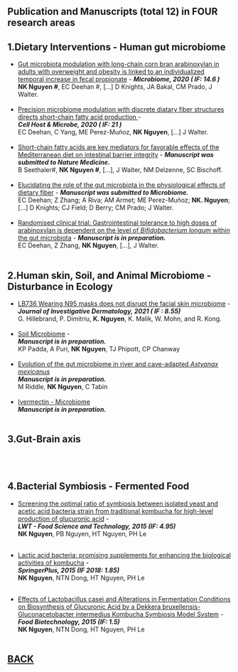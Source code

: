 ## Publication and Manuscripts (total 12) in FOUR research areas 

## 1.Dietary Interventions - Human gut microbiome

-    [Gut microbiota modulation with long-chain corn bran arabinoxylan in adults with overweight and obesity is linked to an individualized temporal increase in fecal propionate](https://microbiomejournal.biomedcentral.com/articles/10.1186/s40168-020-00887-w) - _**Microbiome, 2020 ( IF: 14.6 )**_ <br>
**NK Nguyen #**, EC Deehan #, [...] D Knights, JA Bakal, CM Prado, J Walter.
<br /> <br /> 
-    [Precision microbiome modulation with discrete diatary fiber structures directs short-chain fatty acid production ](https://www.cell.com/cell-host-microbe/fulltext/S1931-3128(20)30045-7?_returnURL=https%3A%2F%2Flinkinghub.elsevier.com%2Fretrieve%2Fpii%2FS1931312820300457%3Fshowall%3Dtrue) - <br>  _**Cell Host & Microbe, 2020 ( IF: 21 )**_ <br>
EC Deehan, C Yang, ME Perez-Muñoz, **NK Nguyen**, [...] J Walter.
<br /> <br /> 
-   [Short-chain fatty acids are key mediators for favorable effects of the Mediterranean diet on intestinal barrier integrity](https://biokhoi.github.io/2Contact.md) -  _**Manuscript was submitted to Nature Medicine.**_ <br> 
B Seethaler#, **NK Nguyen #**, [...], J Walter, NM Delzenne, SC Bischoff.
<br /> <br />
-   [Elucidating the role of the gut microbiota in the physiological effects of dietary fiber](https://biokhoi.github.io/2Contact.md) - _**Manuscript was submitted to Microbiome.**_ <br> 
EC Deehan; Z Zhang; A Riva; AM Armet; ME Perez-Muñoz; **NK. Nguyen**; [...] D Knights; CJ Field; D Berry; CM Prado; J Walter.
<br /> <br />
-   [Randomised clinical trial: Gastrointestinal tolerance to high doses of arabinoxylan is dependent on the level of *Bifidobacterium longum* within the gut microbiota](https://biokhoi.github.io/2Contact.md) - _**Manuscript is in preparation.**_ <br> 
EC Deehan, Z Zhang, **NK Nguyen**, [...], J Walter.
<br /> <br />

## 2.Human skin, Soil, and Animal Microbiome - Disturbance in Ecology
-   [LB736 Wearing N95 masks does not disrupt the facial skin microbiome](https://www.jidonline.org/article/S0022-202X(21)01523-2/fulltext) - _**Journal of Investigative Dermatology, 2021 ( IF : 8.55)**_ <br> 
G. Hillebrand, P. Dimitriu, **K. Nguyen**, K. Malik, W. Mohn, and R. Kong.
<br /> <br />
-    [Soil Microbiome](https://biokhoi.github.io/2Contact.md) - <br> _**Manuscript is in preparation.**_ <br>
KP Padda, A Puri, **NK Nguyen**, TJ Phipott, CP Chanway
<br /> <br />
-    [Evolution of the gut microbiome in river and cave-adapted *Astyanax mexicanus*](https://biokhoi.github.io/2Contact.md) <br>  _**Manuscript is in preparation.**_ <br>
M Riddle, **NK Nguyen**, C Tabin
<br /> <br />
-    [Ivermectin - Microbiome](https://biokhoi.github.io/2Contact.md) <br>  _**Manuscript is in preparation.**_
<br /> <br />

## 3.Gut-Brain axis

<br /> <br />


## 4.Bacterial Symbiosis - Fermented Food
-    [Screening the optimal ratio of symbiosis between isolated yeast and acetic acid bacteria strain from traditional kombucha for high-level production of glucuronic acid](https://www.sciencedirect.com/science/article/abs/pii/S0023643815300323) - <br> _**LWT - Food Science and Technology, 2015 (IF: 4.95)**_ <br>
**NK Nguyen**, PB Nguyen, HT Nguyen, PH Le
<br /> <br />

-   [Lactic acid bacteria: promising supplements for enhancing the biological activities of kombucha](https://link.springer.com/article/10.1186/s40064-015-0872-3) - <br> _**SpringerPlus, 2015 (IF 2018: 1.85)**_ <br>
**NK Nguyen**, NTN Dong, HT Nguyen, PH Le
<br /> <br />

-   [Effects of Lactobacillus casei and Alterations in Fermentation Conditions on Biosynthesis of Glucuronic Acid by a Dekkera bruxellensis-Gluconacetobacter intermedius Kombucha Symbiosis Model System](https://www.tandfonline.com/doi/abs/10.1080/08905436.2015.1092446) - <br> _**Food Biotechnology, 2015 (IF: 1.5)**_ <br>
**NK Nguyen**, NTN Dong, HT Nguyen, PH Le
<br /> <br />

## [BACK](https://biokhoi.github.io/)

